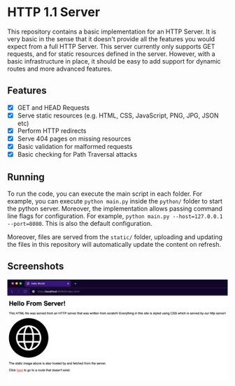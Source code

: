 # HTTP 1.1 Server

This repository contains a basic implementation for an HTTP Server. It is very basic in the sense that it
doesn't provide all the features you would expect from a full HTTP Server. This server currently only supports
GET requests, and for static resources defined in the server. However, with a basic infrastructure in place,
it should be easy to add support for dynamic routes and more advanced features.

## Features

- [x] GET and HEAD Requests
- [x] Serve static resources (e.g. HTML, CSS, JavaScript, PNG, JPG, JSON etc)
- [x] Perform HTTP redirects
- [x] Serve 404 pages on missing resources
- [x] Basic validation for malformed requests
- [x] Basic checking for Path Traversal attacks

## Running

To run the code, you can execute the main script in each folder. For example, you can execute `python main.py` inside
the `python/` folder to start the python server. Moreover, the implementation allows passing command line flags for
configuration. For example, `python main.py --host=127.0.0.1 --port=8080`. This is also the default configuration.

Moreover, files are served from the `static/` folder, uploading and updating the files in this repository
will automatically update the content on refresh.

## Screenshots

![](/images/site.png)
